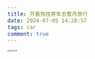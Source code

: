 ```yaml
---
title: 开着拖挂房车去蜜月旅行
date: 2024-07-05 14:28:57
tags: car
comment: true
---
```


<img src="car/PNXH7395.JPG" alt="PNXH7395" style="zoom:25%;" />

